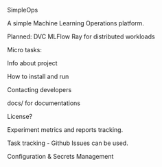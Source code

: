 SimpleOps

A simple Machine Learning Operations platform.

Planned:
DVC
MLFlow
Ray for distributed workloads

Micro tasks:

Info about project

How to install and run

Contacting developers

docs/ for documentations

License?

Experiment metrics and reports tracking.

Task tracking - Github Issues can be used.

Configuration & Secrets Management
